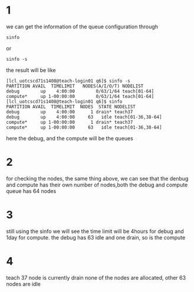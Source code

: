 # 1
we can get the information of the queue configuration through 
```
sinfo
```
or
```
sinfo -s
```
the result will be like
```
[lcl_uotcscd71s1408@teach-login01 q6]$ sinfo -s
PARTITION AVAIL  TIMELIMIT   NODES(A/I/O/T) NODELIST
debug        up    4:00:00        0/63/1/64 teach[01-64]
compute*     up 1-00:00:00        0/63/1/64 teach[01-64]
[lcl_uotcscd71s1408@teach-login01 q6]$ sinfo
PARTITION AVAIL  TIMELIMIT  NODES  STATE NODELIST
debug        up    4:00:00      1 drain* teach37
debug        up    4:00:00     63   idle teach[01-36,38-64]
compute*     up 1-00:00:00      1 drain* teach37
compute*     up 1-00:00:00     63   idle teach[01-36,38-64]
```
here the debug, and the compute will be the queues

# 2
for checking the nodes, the same thing above, we can see that the denbug and compute has their own number of nodes,both the debug and compute queue has 64 nodes

# 3
still using the sinfo we will see the time limit will be 4hours for debug and 1day for compute.
the debug has 63 idle and one drain, so is  the compute
# 4
teach 37 node is currently drain none of the nodes are allocated, other 63 nodes are idle